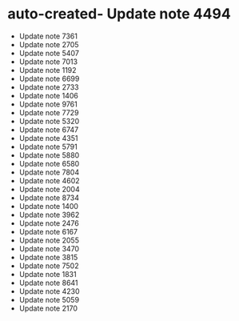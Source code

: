 # auto-created- Update note 4494
- Update note 7361
- Update note 2705
- Update note 5407
- Update note 7013
- Update note 1192
- Update note 6699
- Update note 2733
- Update note 1406
- Update note 9761
- Update note 7729
- Update note 5320
- Update note 6747
- Update note 4351
- Update note 5791
- Update note 5880
- Update note 6580
- Update note 7804
- Update note 4602
- Update note 2004
- Update note 8734
- Update note 1400
- Update note 3962
- Update note 2476
- Update note 6167
- Update note 2055
- Update note 3470
- Update note 3815
- Update note 7502
- Update note 1831
- Update note 8641
- Update note 4230
- Update note 5059
- Update note 2170
